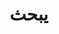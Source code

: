 ---
title: "يبحث" # in any language you want
layout: "search" # is necessary
searchHidden: true
description: "ابحث في صفحات TLDR"
placeholder: "ابحث هنا"
---